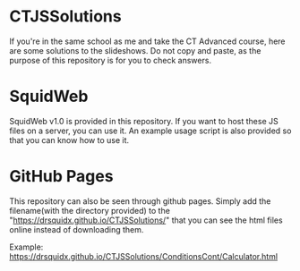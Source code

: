 # CTJSSolutions
If you're in the same school as me and take the CT Advanced course, here are some solutions to the slideshows. Do not copy and paste, as the purpose of this repository is for you to check answers.

# SquidWeb
SquidWeb v1.0 is provided in this repository. If you want to host these JS files on a server, you can use it. An example usage script is also provided so that you can know how to use it.

# GitHub Pages
This repository can also be seen through github pages. Simply add the filename(with the directory provided) to the "https://drsquidx.github.io/CTJSSolutions/" that you can see the html files online instead of downloading them.

Example: https://drsquidx.github.io/CTJSSolutions/ConditionsCont/Calculator.html
